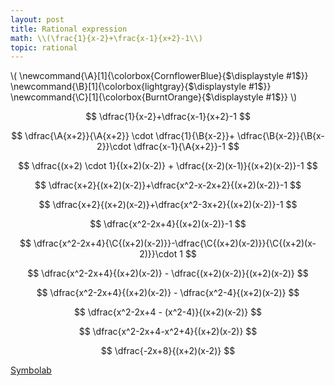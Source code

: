 ```yaml
---
layout: post
title: Rational expression
math: \\(\frac{1}{x-2}+\frac{x-1}{x+2}-1\\)
topic: rational
---
```


\\(
\newcommand{\A}[1]{\colorbox{CornflowerBlue}{$\displaystyle #1$}}
\newcommand{\B}[1]{\colorbox{lightgray}{$\displaystyle #1$}}
\newcommand{\C}[1]{\colorbox{BurntOrange}{$\displaystyle #1$}}
\\)

$$
\dfrac{1}{x-2}+\dfrac{x-1}{x+2}-1
$$

$$
\dfrac{\A{x+2}}{\A{x+2}} \cdot \dfrac{1}{\B{x-2}}+
\dfrac{\B{x-2}}{\B{x-2}}\cdot \dfrac{x-1}{\A{x+2}}-1
$$

$$
\dfrac{(x+2) \cdot 1}{(x+2)(x-2)} + \dfrac{(x-2)(x-1)}{(x+2)(x-2)}-1
$$

$$
\dfrac{x+2}{(x+2)(x-2)}+\dfrac{x^2-x-2x+2}{(x+2)(x-2)}-1
$$

$$
\dfrac{x+2}{(x+2)(x-2)}+\dfrac{x^2-3x+2}{(x+2)(x-2)}-1
$$

$$
\dfrac{x^2-2x+4}{(x+2)(x-2)}-1
$$

$$
\dfrac{x^2-2x+4}{\C{(x+2)(x-2)}}-\dfrac{\C{(x+2)(x-2)}}{\C{(x+2)(x-2)}}\cdot 1
$$

$$
\dfrac{x^2-2x+4}{(x+2)(x-2)} - \dfrac{(x+2)(x-2)}{(x+2)(x-2)}
$$

$$
\dfrac{x^2-2x+4}{(x+2)(x-2)} - \dfrac{x^2-4}{(x+2)(x-2)}
$$

$$
\dfrac{x^2-2x+4 - (x^2-4)}{(x+2)(x-2)}
$$

$$
\dfrac{x^2-2x+4-x^2+4}{(x+2)(x-2)}
$$

$$
\dfrac{-2x+8}{(x+2)(x-2)}
$$

[Symbolab](/assets/symbolab/rationalA.pdf)